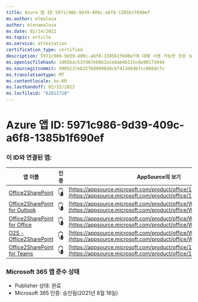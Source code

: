 ```yaml
---
title: Azure 앱 ID 5971c986-9d39-409c-a6f8-1385b1f690ef
ms.author: elmalova
author: elenamalova
ms.date: 02/14/2022
ms.topic: article
ms.service: attestation
certification_type: certified
description: 5971c986-9d39-409c-a6f8-1385b1f690ef에 대해 사용 가능한 모든 보안 및 규정 준수 정보입니다.
ms.openlocfilehash: 1d65bac537d67eb6b2a1e8ab4b115cda90173444
ms.sourcegitcommit: 9905237eb3270d099820cbf413d64b7cc066dc7c
ms.translationtype: MT
ms.contentlocale: ko-KR
ms.lasthandoff: 02/15/2022
ms.locfileid: "62811718"
---
```

# <a name="azure-app-id-5971c986-9d39-409c-a6f8-1385b1f690ef"></a>Azure 앱 ID: 5971c986-9d39-409c-a6f8-1385b1f690ef


### <a name="apps-associated-with-this-id"></a>이 ID와 연결된 앱:
| **앱 이름** | **인증** | **AppSource의 보기** |
|--------------|---------------|-----------------------|
| [Office2SharePoint](https://docs.microsoft.com/microsoft-365-app-certification/forward/17859280.o2s) | <img alt="Certified application badge" src="../media/certified-badge.png" height="25" width="25" /> | [https://appsource.microsoft.com/product/office/17859280.o2s](https://appsource.microsoft.com/product/office/17859280.o2s) |
| [Office2SharePoint for Outlook](https://docs.microsoft.com/microsoft-365-app-certification/forward/WA104380689) | <img alt="Certified application badge" src="../media/certified-badge.png" height="25" width="25" /> | [https://appsource.microsoft.com/product/office/WA104380689](https://appsource.microsoft.com/product/office/WA104380689) |
| [Office2SharePoint for Office](https://docs.microsoft.com/microsoft-365-app-certification/forward/WA104381787) | <img alt="Certified application badge" src="../media/certified-badge.png" height="25" width="25" /> | [https://appsource.microsoft.com/product/office/WA104381787](https://appsource.microsoft.com/product/office/WA104381787) |
| [O2S - Office2SharePoint](https://docs.microsoft.com/microsoft-365-app-certification/forward/WA200003656) | <img alt="Certified application badge" src="../media/certified-badge.png" height="25" width="25" /> | [https://appsource.microsoft.com/product/office/WA200003656](https://appsource.microsoft.com/product/office/WA200003656) |
| [Office2SharePoint for Teams](https://docs.microsoft.com/microsoft-365-app-certification/forward/17859280.o2sforteams) | <img alt="Certified application badge" src="../media/certified-badge.png" height="25" width="25" /> | [https://appsource.microsoft.com/product/office/17859280.o2sforteams](https://appsource.microsoft.com/product/office/17859280.o2sforteams) |

### <a name="microsoft-365-app-compliance-status"></a>Microsoft 365 앱 준수 상태
- Publisher 상태: 완료
- Microsoft 365 인증: 승인됨(2021년 8월 16일)
